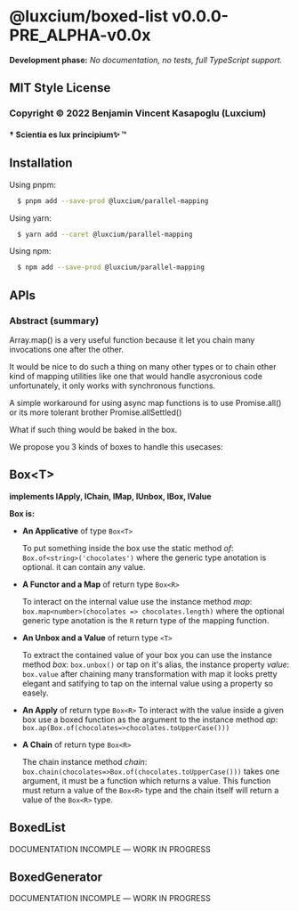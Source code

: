 # @luxcium/boxed-list v0.0.0-PRE_ALPHA-v0.0x

**Development phase:** *No documentation, no tests, full TypeScript support.*

## MIT Style License

### Copyright &copy; 2022 Benjamin Vincent Kasapoglu (Luxcium)
#### † Scientia es lux principium✨ ™


## Installation

Using pnpm:

```bash
  $ pnpm add --save-prod @luxcium/parallel-mapping
```

Using yarn:

```bash
  $ yarn add --caret @luxcium/parallel-mapping
```
Using npm:

```bash
  $ npm add --save-prod @luxcium/parallel-mapping
```
## APIs

### Abstract (summary)

Array.map() is a very useful function because it let you chain many invocations one after the other.

It would be nice to do such a thing on many other types or to chain other kind of mapping utilities like one that would handle asycronious code unfortunately, it only works with synchronous functions.

A simple workaround for using async map functions is to use Promise.all() or its more tolerant brother Promise.allSettled()

What if such thing would be baked in the box.

We propose you 3 kinds of boxes to handle this usecases:

## Box\<T\>

**implements IApply<T>, IChain<T>, IMap<T>, IUnbox<T>, IBox<T>, IValue<T>**

**Box is:**
 - **An Applicative** of type `Box<T>`

    To put something inside the box use the static method *of*: `Box.of<string>('chocolates')` where the generic type anotation is optional. it can contain any value.

 - **A Functor and a Map** of return type `Box<R>`

    To interact on the internal value use the instance method *map*: `box.map<number>(chocolates => chocolates.length)` where the optional generic type anotation is the `R` return type of the mapping function.

 - **An Unbox and a Value** of return type `<T>`

   To extract the contained value of your box you can use the instance method *box*: `box.unbox()` or tap on it's alias, the instance property *value*: `box.value` after chaining many transformation with map it looks pretty elegant and satifying to tap on the internal value using a property so easely.

  - **An Apply** of return type `Box<R>`
    To interact with the value inside a given box use a boxed function as the argument to the instance method *ap*: `box.ap(Box.of(chocolates=>chocolates.toUpperCase()))`

  - **A Chain** of return type `Box<R>`

    The chain instance method *chain*: `box.chain(chocolates=>Box.of(chocolates.toUpperCase()))` takes one argument, it must be a function which returns a value. This function must return a value of the `Box<R>` type and the chain itself will return a value of the `Box<R>` type.



## BoxedList

DOCUMENTATION INCOMPLE ― WORK IN PROGRESS
## BoxedGenerator

DOCUMENTATION INCOMPLE ― WORK IN PROGRESS
<!--
A Array.map() is a very useful function but, unfortunately, it only works with synchronous functions. A simple workaround for using async map functions is to use Promise.all() or its more tolerant brother Promise.allSettled()

There’s a catch though: unlike a “normal” .map(), the map functions will not execute serially. The async map functions will be running at the same time. Although JavaScript is normally a single-threaded language, it means the resources allocated (like memory and ports) for each function will be occupied until the promise is resolved or rejected. For huge arrays, however, we are going to run a huge number of map functions at the same time.

this parallel mapping api give you the possibility to use a limit to set the maximum paralelle execution of your mapping function trough the array.

The limit defaults to the array length, which makes mapAllSettled() behave exactly like Promise.allSettled() because all the map functions will run in parallel. But the whole point of this function is to give the users control to set that to a lower number.

This can potentially:

    Consume a lot of memory as each map function holds all its variables as long as it is running. If you’re running lambda, for example, it may easily crash your runtime (or you have to pay extra to bump to a beefier execution runtime)

    Hit the rate limits: if the map is accessing an API for each call

It works like this: the .map() will convert each array item to a promise, so we’ll end up with an array of promises to resolve. There are two ways of doing this:

    Promise.all() throws if the map function throws (MDN)
    Promise.allSettled() runs the map function for the whole array even if sometimes it throws (MDN)

Therefore, the output of the .allSettled() is an array of objects that tells whether the execution failed or not.

### IO_Mapper

The **IO Mapper API** is the easiest of the two aproachs it conssit of a single function

### CPU_Mapper

A straight forward approch is used so that you can have similar APIs regardles if you are using the `CPU_Mapper` flavour or the `IO_Mapper` flavour the only diference betwen both `IO_Mapper` and `CPU_Mapper` is that with `CPU_Mapper` it is first required to call it with a _filename_ `string` a parameter, which is descibe below, used internally by the NodeJS _Worker Threads_. It then produce an intermediat callable function of the same signature as `IO_Mapper`, the return types of both APIs is implemented differently and it will be described in details winthin the example section.

The **CPU Mapper API** is a wrapper for _'worker threads'_ using the [NodeJS Worker class (_added in: NodeJS v10.5.0_)](https://nodejs.org/dist/latest/docs/api/worker_threads.html#worker_threads_class_worker) the signature of the function is describes below folowed by a description of the types used. The return type is explained later in this documentation.

#### Signatures

```typescript
function CPU_Mapper(
  filename: string
): <T, R>(
  list: T[],
  mapFn: Mapper<T, R>,
  limit?: number
) => CPU_MapperRetunType<R>;
```

The `CPU_Mapper` function consume first a _filename_ `string` (the `filename` argument is descibe below) and return a function which takes 3 arguments:

- `list: T[]`, A list: an array of element all of the same type `T`.
- `mapFn: Mapper<T, R>`, A mapping function: a function of type `Mapper<A, B>` used as a mapper which apply a tranformation from the input type `T` to the output of type `R` over each element of the list.
- `limit?: number` A limit (optional): a number representing the maximum cocurent workers used to splitt the workload of mapping over each element of the list. If the value is not provided the `os.cpus().length` is used instead but will be limited to the length of the list with `Math.min(limit, list.length)`.

```typescript
function CPU_Mapper(
  filename: string
): <T, R>(cpuMapperArgs: MapperArgs<T, R>) => CPU_MapperRetunType<R>;
```

> All 3 parameter can be combined into a single argument as an object with values of same name and similar type `{list, mapFn, limit}`. The argument object type is `CPU_MapperArgs<TVal, RVal>`. In such case the 2nd and 3rd argument can be passed as _empty_, `null` or `undefined`.

The `filename` argument is passed to the Worker constructor as is and therefor must be compatible whit the argument of the same name described in nodeJs documentation:

- filename `<string>` | `<URL>` The path to the Worker's main script or module. Must be either an absolute path or a relative path (i.e. relative to the current working directory) starting with ./ or ../, or a WHATWG URL object using file: or data: protocol. When using a data: URL, the data is interpreted based on MIME type using the ECMAScript module loader.

There is a caveat that is, the `filename` parameter canot be a string containing JavaScript code rather than a path. It must point to where the _CPU Mapper_ will be consumed. For more infomarion take a look at the examples below.

### Types

```typescript
type Mapper<A, B> = (value: A, index?: number, array?: readonly A[]) => B;
```

```typescript
type MapperArgs<TVal, RVal> = {
  list: T[];
  mapFn: Mapper<TVal, RVal>;
  limit?: number;
};
```

```typescript
type CPU_MapperRetunType<U> = {
  mapper: () => Promise<PromiseSettledResult<U>[]>;
  thread: () => void;
};
```

---

## DOCUMENTATION INCOMPLE ― WORK IN PROGRESS

## Examples

### IO_Mapper Style

This is a super trivial (useless) example of the possible implementation for `IO_Mapper`

```typescript
async function IO_Mapper_miniExample(values: number[]) {
  const list = values;
  const mapFn = (x: number) => 2 ** x;
  const limit = 2;

  const IOMapperParams: MapperArgs<number, number> = { list, mapFn, limit };

  const result = IO_Mapper(IOMapperParams);
  const awaitedResult = await result;

  console.log(awaitedResult);
}

// run the example:
IO_Mapper_miniExample([0, 1, 2, 3, 4, 5, 6, 7, 8, 9, 10]);
```
 -->

<!--
based on work by Alex Ewerlöf described in his _Async Map With Limited Parallelism In Node Js_ [blog post](https://medium.com/@alexewerlof/async-map-with-limited-parallelism-in-node-js-2b91bd47af70) on Medium. (Copyright © 2020-2021 Alex Ewerlöf for the source code) (CC0 1.0 Universal (CC0 1.0)
Public Domain Dedication for the Medium Article)

```
(alias) function CPU_Mapper(filename: string): <T, R>(list: T[], mapFn: Mapper<T, R>, limit?: number | undefined) => {
    mapper: () => Promise<PromiseSettledResult<R>[]>;
    thread: () => void;
}
export CPU_Mapper
The path to the Worker's main script or module.

(alias) function IO_Mapper<T, U>({ list, mapFn, limit, }: IO_MapperArgs<T, U>): Promise<PromiseSettledResult<U>[]>
export IO_Mapper
```

This is the code from a [blog post](https://medium.com/@alexewerlof/async-map-with-limited-parallelism-in-node-js-2b91bd47af70)

 -->
